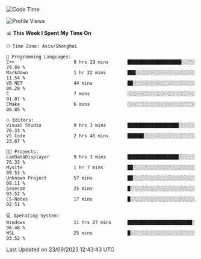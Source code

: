 <!--START_SECTION:waka-->
![Code Time](http://img.shields.io/badge/Code%20Time-1%2C262%20hrs%204%20mins-blue)

![Profile Views](http://img.shields.io/badge/Profile%20Views-3-blue)

📊 **This Week I Spent My Time On** 

```text
🕑︎ Time Zone: Asia/Shanghai

💬 Programming Languages: 
C++                      9 hrs 29 mins       ████████████████████░░░░░   79.89 % 
Markdown                 1 hr 22 mins        ███░░░░░░░░░░░░░░░░░░░░░░   11.54 % 
VB.NET                   44 mins             ██░░░░░░░░░░░░░░░░░░░░░░░   06.20 % 
C                        7 mins              ░░░░░░░░░░░░░░░░░░░░░░░░░   01.07 % 
CMake                    6 mins              ░░░░░░░░░░░░░░░░░░░░░░░░░   00.85 % 

🔥 Editors: 
Visual Studio            9 hrs 3 mins        ███████████████████░░░░░░   76.33 % 
VS Code                  2 hrs 48 mins       ██████░░░░░░░░░░░░░░░░░░░   23.67 % 

🐱‍💻 Projects: 
CanDataDisplayer         9 hrs 3 mins        ███████████████████░░░░░░   76.33 % 
Mysite                   1 hr 7 mins         ██░░░░░░░░░░░░░░░░░░░░░░░   09.53 % 
Unknown Project          57 mins             ██░░░░░░░░░░░░░░░░░░░░░░░   08.11 % 
basecom                  25 mins             █░░░░░░░░░░░░░░░░░░░░░░░░   03.52 % 
CS-Notes                 17 mins             █░░░░░░░░░░░░░░░░░░░░░░░░   02.51 % 

💻 Operating System: 
Windows                  11 hrs 27 mins      ████████████████████████░   96.48 % 
WSL                      25 mins             █░░░░░░░░░░░░░░░░░░░░░░░░   03.52 % 
```


 Last Updated on 23/09/2023 12:43:43 UTC
<!--END_SECTION:waka-->